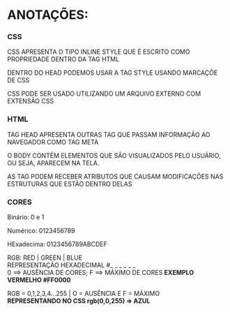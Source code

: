 <h1>ANOTAÇÕES: </h1>
<h3>CSS</h3>
<p>CSS APRESENTA O TIPO INLINE STYLE QUE É ESCRITO COMO PROPRIEDADE DENTRO DA TAG HTML</p>
<p>DENTRO DO HEAD PODEMOS USAR A TAG STYLE USANDO MARCAÇÕE DE CSS</p>
<p>CSS PODE SER USADO UTILIZANDO UM ARQUIVO EXTERNO COM EXTENSÃO CSS</p>
<h3>HTML</h3>
<p>TAG HEAD APRESENTA OUTRAS TAG QUE PASSAM INFORMAÇÃO AO NAVEGADOR COMO   TAG META</p>
<p>O BODY CONTÉM ELEMENTOS QUE SÃO VISUALIZADOS PELO USUÁRIO, OU SEJA, APARECEM NA TELA.<p>
<p>AS TAG PODEM RECEBER ATRIBUTOS QUE CAUSAM MODIFICAÇÕES NAS ESTRUTURAS QUE ESTÃO DENTRO DELAS</p>
<h3>CORES</h3>
<p>Binário: 0 e 1</p>
<p>Numérico: 0123456789 </p>
<p>HExadecima: 0123456789ABCDEF</p>
<p>RGB: RED | GREEN | BLUE<br> REPRESENTAÇÃO HEXADECIMAL #_ _ _ _ _ _ <br> 0 ==> AUSÊNCIA DE CORES; F ==> MÁXIMO DE CORES <strong>EXEMPLO VERMELHO #FF0000</strong></p>
<p>RGB = 0,1,2,3,4...255 | O = AUSÊNCIA E F = MÁXIMO<br><strong>REPRESENTANDO NO CSS rgb(0,0,255) => AZUL</strong></p>
